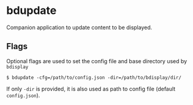 bdupdate
========

Companion application to update content to be displayed.

## Flags

Optional flags are used to set the config file and base directory used by ```bdisplay```

```
$ bdupdate -cfg=/path/to/config.json -dir=/path/to/bdisplay/dir/
```
If only ```-dir``` is provided, it is also used as path to config file (default ```config.json```).
